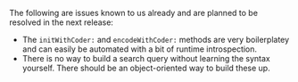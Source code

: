 The following are issues known to us already and are planned to be resolved in the next release:

* The `initWithCoder:` and `encodeWithCoder:` methods are very boilerplatey and can easily be automated with a bit of runtime introspection.
* There is no way to build a search query without learning the syntax yourself. There should be an object-oriented way to build these up.
